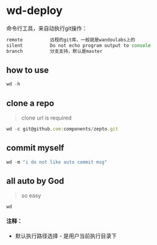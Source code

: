 wd-deploy
===========

命令行工具，来自动执行git操作：

```javascript
remote			远程的git库，一般就是wandoulabs上的
silent    		Do not echo program output to console
branch			分支支持，默认是master
```

## how to use

```javascript
wd -h
```

## clone a repo

> clone url is required

```javascript
wd -c git@github.com:components/zepto.git
```


## commit myself

```javascript
wd -m "i do not like auto commit msg"
```

## all auto by God

> so easy

```wd
wd
```

#### 注释：

* 默认执行路径选择 - 是用户当前执行目录下
